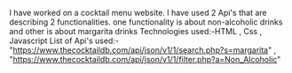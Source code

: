 I have worked on a cocktail menu website.
I have used 2 Api's that are describing 2 functionalities.
one functionality is about non-alcoholic drinks and other is about margarita drinks
Technologies used:-HTML , Css , Javascript
List of Api's used:- "https://www.thecocktaildb.com/api/json/v1/1/search.php?s=margarita" , "https://www.thecocktaildb.com/api/json/v1/1/filter.php?a=Non_Alcoholic"
